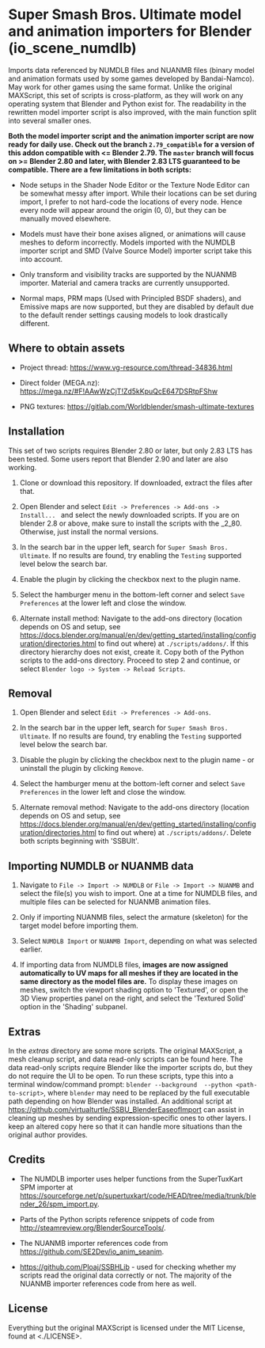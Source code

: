 # Super Smash Bros. Ultimate model and animation importers for Blender (io_scene_numdlb)
Imports data referenced by NUMDLB files and NUANMB files (binary model and animation formats used by some games developed by Bandai-Namco). May work for other games using the same format. Unlike the original MAXScript, this set of scripts is cross-platform, as they will work on any operating system that Blender and Python exist for. The readability in the rewritten model importer script is also improved, with the main function split into several smaller ones.

**Both the model importer script and the animation importer script are now ready for daily use. Check out the branch `2.79_compatible` for a version of this addon compatible with <= Blender 2.79. The `master` branch will focus on >= Blender 2.80 and later, with Blender 2.83 LTS guaranteed to be compatible. There are a few limitations in both scripts:**

* Node setups in the Shader Node Editor or the Texture Node Editor can be somewhat messy after import. While their locations can be set during import, I prefer to not hard-code the locations of every node. Hence every node will appear around the origin (0, 0), but they can be manually moved elsewhere.

* Models must have their bone axises aligned, or animations will cause meshes to deform incorrectly. Models imported with the NUMDLB importer script and SMD (Valve Source Model) importer script take this into account.

* Only transform and visibility tracks are supported by the NUANMB importer. Material and camera tracks are currently unsupported.

* Normal maps, PRM maps (Used with Principled BSDF shaders), and Emissive maps are now supported, but they are disabled by default due to the default render settings causing models to look drastically different. 

## Where to obtain assets
* Project thread: <https://www.vg-resource.com/thread-34836.html>

* Direct folder (MEGA.nz): <https://mega.nz/#F!AAwWzCjT!Zd5kKpuQcE647DSRtpFShw>

* PNG textures: <https://gitlab.com/Worldblender/smash-ultimate-textures>

## Installation
This set of two scripts requires Blender 2.80 or later, but only 2.83 LTS has been tested. Some users report that Blender 2.90 and later are also working.

1. Clone or download this repository. If downloaded, extract the files after that.

2. Open Blender and select `Edit -> Preferences -> Add-ons -> Install... ` and select the newly downloaded scripts. If you are on blender 2.8 or above, make sure to install the scripts with the _2_80. Otherwise, just install the normal versions.

3. In the search bar in the upper left, search for `Super Smash Bros. Ultimate`. If no results are found, try enabling the `Testing` supported level below the search bar.

4. Enable the plugin by clicking the checkbox next to the plugin name.

5. Select the hamburger menu in the bottom-left corner and select `Save Preferences` at the lower left and close the window.

6. Alternate install method: Navigate to the add-ons directory (location depends on OS and setup, see <https://docs.blender.org/manual/en/dev/getting_started/installing/configuration/directories.html> to find out where) at `./scripts/addons/`. If this directory hierarchy does not exist, create it. Copy both of the Python scripts to the add-ons directory. Proceed to step 2 and continue, or select `Blender logo -> System -> Reload Scripts`.

## Removal
1. Open Blender and select `Edit -> Preferences -> Add-ons`.

2. In the search bar in the upper left, search for `Super Smash Bros. Ultimate`. If no results are found, try enabling the `Testing` supported level below the search bar.

3. Disable the plugin by clicking the checkbox next to the plugin name - or uninstall the plugin by clicking `Remove`.

4. Select the hamburger menu at the bottom-left corner and select `Save Preferences` in the lower left and close the window.

5. Alternate removal method: Navigate to the add-ons directory (location depends on OS and setup, see <https://docs.blender.org/manual/en/dev/getting_started/installing/configuration/directories.html> to find out where) at `./scripts/addons/`. Delete both scripts beginning with 'SSBUlt'.

## Importing NUMDLB or NUANMB data
1. Navigate to `File -> Import -> NUMDLB` or `File -> Import -> NUANMB` and select the file(s) you wish to import. One at a time for NUMDLB files, and multiple files can be selected for NUANMB animation files.

2. Only if importing NUANMB files, select the armature (skeleton) for the target model before importing them.

3. Select `NUMDLB Import` or `NUANMB Import`, depending on what was selected earlier.

4. If importing data from NUMDLB files, **images are now assigned automatically to UV maps for all meshes if they are located in the same directory as the model files are.** To display these images on meshes, switch the viewport shading option to 'Textured', or open the 3D View properties panel on the right, and select the 'Textured Solid' option in the 'Shading' subpanel.

## Extras
In the *extras* directory are some more scripts. The original MAXScript, a mesh cleanup script, and data read-only scripts can be found here. The data read-only scripts require Blender like the importer scripts do, but they do not require the UI to be open. To run these scripts, type this into a terminal window/command prompt: `blender --background  --python <path-to-script>`, where `blender` may need to be replaced by the full executable path depending on how Blender was installed.
An additional script at <https://github.com/virtualturtle/SSBU_BlenderEaseofImport> can assist in cleaning up meshes by sending expression-specific ones to other layers. I keep an altered copy here so that it can handle more situations than the original author provides.

## Credits
* The NUMDLB importer uses helper functions from the SuperTuxKart SPM importer at <https://sourceforge.net/p/supertuxkart/code/HEAD/tree/media/trunk/blender_26/spm_import.py>.

* Parts of the Python scripts reference snippets of code from <http://steamreview.org/BlenderSourceTools/>.

* The NUANMB importer references code from <https://github.com/SE2Dev/io_anim_seanim>.

* <https://github.com/Ploaj/SSBHLib> - used for checking whether my scripts read the original data correctly or not. The majority of the NUANMB importer references code from here as well.

## License
Everything but the original MAXScript is licensed under the MIT License, found at <./LICENSE>.
